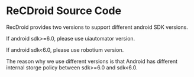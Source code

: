 # ReCDroid Source Code
RecDroid provides two versions to support different android SDK versions.

If android sdk>=6.0, please use uiautomator version.

If android sdk<6.0, please use robotium version.

The reason why we use different versions is that Android has different internal storge policy between sdk>=6.0 and sdk<6.0.

